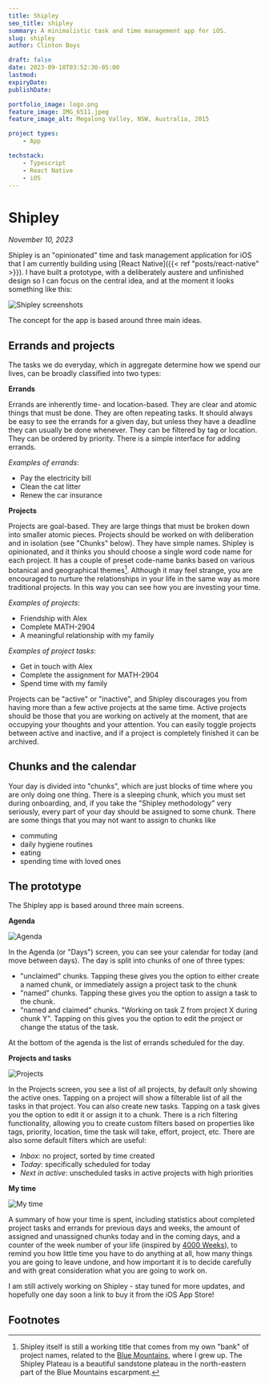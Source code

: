 ```yaml
---
title: Shipley
seo_title: shipley
summary: A minimalistic task and time management app for iOS.
slug: shipley
author: Clinton Boys

draft: false
date: 2023-09-10T03:52:30-05:00
lastmod: 
expiryDate: 
publishDate: 

portfolio_image: logo.png
feature_image: IMG_6511.jpeg
feature_image_alt: Megalong Valley, NSW, Australia, 2015

project types: 
    - App

techstack:
    - Typescript
    - React Native
    - iOS
---
```


# Shipley

*November 10, 2023*

Shipley is an "opinionated" time and task management application for iOS that I am currently building using [React Native]({{< ref "posts/react-native" >}}). I have built a prototype, with a deliberately austere and unfinished design so I can focus on the central idea, and at the moment it looks something like this:

![Shipley screenshots](shipley_scrns.png)

The concept for the app is based around three main ideas. 

## Errands and projects

The tasks we do everyday, which in aggregate determine how we spend our lives, can be broadly classified into two types: 

**Errands**

Errands are inherently time- and location-based. They are clear and atomic things that must be done.  They are often repeating tasks. It should always be easy to see the errands for a given day, but unless they have a deadline they can usually be done whenever. They can be filtered by tag or location. They can be ordered by priority. There is a simple interface for adding errands. 

*Examples of errands*:

- Pay the electricity bill
- Clean the cat litter
- Renew the car insurance

**Projects**

Projects are goal-based. They are large things that must be broken down into smaller atomic pieces. Projects should be worked on with deliberation and in isolation (see "Chunks" below). They have simple names. Shipley is opinionated, and it thinks you should choose a single word code name for each project. It has a couple of preset code-name banks based on various botanical and geographical themes[^1]. Although it may feel strange, you are encouraged to nurture the relationships in your life in the same way as more traditional projects.
In this way you can see how you are investing your time. 

*Examples of projects*:

- Friendship with Alex
- Complete MATH-2904
- A meaningful relationship with my family

*Examples of project tasks*:

- Get in touch with Alex
- Complete the assignment for MATH-2904
- Spend time with my family

Projects can be "active" or "inactive", and Shipley discourages you from having more than a few active projects at the same time. Active projects should be those that you are working on actively at the moment, that are occupying your thoughts and your attention. You can easily toggle projects between active and inactive, and if a project is completely finished it can be archived. 

## Chunks and the calendar

Your day is divided into "chunks", which are just blocks of time where you are only doing one thing. There is a sleeping chunk, which you must set during onboarding, and, if you take the "Shipley methodology" very seriously, every part of your day should be assigned to some chunk. There are some things that you may not want to assign to chunks like

- commuting
- daily hygiene routines
- eating
- spending time with loved ones

## The prototype

The Shipley app is based around three main screens.

**Agenda**

![Agenda](agenda.png)

In the Agenda (or "Days") screen, you can see your calendar for today (and move between days). The day is split into chunks of one of three types:

- "unclaimed" chunks. Tapping these gives you the option to either create a named chunk, or immediately assign a project task to the chunk
- "named" chunks. Tapping these gives you the option to assign a task to the chunk.
- "named and claimed" chunks. "Working on task Z from project X during chunk Y". Tapping on this gives you the option to edit the project or change the status of the task.

At the bottom of the agenda is the list of errands scheduled for the day. 

**Projects and tasks**

![Projects](projects.png)

In the Projects screen, you see a list of all projects, by default only showing the active ones. Tapping on a project will show a filterable list of all the tasks in that project. You can also create new tasks. Tapping on a task gives you the option to edit it or assign it to a chunk. There is a rich filtering functionality, allowing you to create custom filters based on properties like tags, priority, location, time the task will take, effort, project, etc. There are also some default filters which are useful:

- *Inbox*: no project, sorted by time created
- *Today*: specifically scheduled for today
- *Next in active*: unscheduled tasks in active projects with high priorities

**My time**

![My time](mytime.png)

A summary of how your time is spent, including statistics about completed project tasks and errands for previous days and weeks, the amount of assigned and unassigned chunks today and in the coming days, and a counter of the week number of your life (inspired by [4000 Weeks](https://en.wikipedia.org/wiki/Four_Thousand_Weeks:_Time_Management_for_Mortals)), to remind you how little time you have to do anything at all, how many things you are going to leave undone, and how important it is to decide carefully and with great consideration what you are going to work on.  

I am still actively working on Shipley - stay tuned for more updates, and hopefully one day soon a link to buy it from the iOS App Store!

## Footnotes

[^1]: Shipley itself is still a working title that comes from my own "bank" of project names, related to the [Blue Mountains](https://en.wikipedia.org/wiki/Blue_Mountains_(New_South_Wales)), where I grew up. The Shipley Plateau is a beautiful sandstone plateau in the north-eastern part of the Blue Mountains escarpment. 

